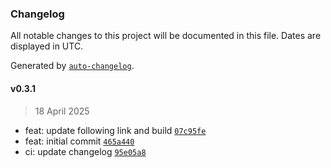 ### Changelog

All notable changes to this project will be documented in this file. Dates are displayed in UTC.

Generated by [`auto-changelog`](https://github.com/CookPete/auto-changelog).

#### v0.3.1

> 18 April 2025

- feat: update following link and build [`07c95fe`](https://github.com/datr-tech/cargo-router-validation-schemas-proc/commit/07c95feaa21a7e8944b40b59f5ae6958fab7a9c1)
- feat: initial commit [`465a440`](https://github.com/datr-tech/cargo-router-validation-schemas-proc/commit/465a44059b4b57a4f9a7a0e64718f5de06bee13e)
- ci: update changelog [`95e05a8`](https://github.com/datr-tech/cargo-router-validation-schemas-proc/commit/95e05a8a04e841338b06df52abc7c65739ca7189)
